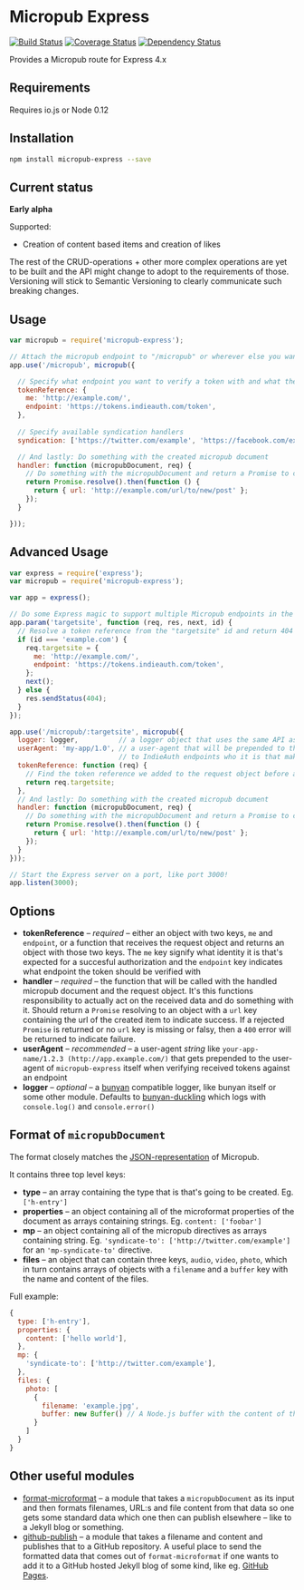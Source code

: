 # Micropub Express

[![Build Status](https://travis-ci.org/voxpelli/node-micropub-express.svg?branch=master)](https://travis-ci.org/voxpelli/node-micropub-express)
[![Coverage Status](https://coveralls.io/repos/voxpelli/node-micropub-express/badge.svg)](https://coveralls.io/r/voxpelli/node-micropub-express)
[![Dependency Status](https://gemnasium.com/voxpelli/node-micropub-express.svg)](https://gemnasium.com/voxpelli/node-micropub-express)

Provides a Micropub route for Express 4.x

## Requirements

Requires io.js or Node 0.12

## Installation

```bash
npm install micropub-express --save
```

## Current status

**Early alpha**

Supported:

* Creation of content based items and creation of likes

The rest of the CRUD-operations + other more complex operations are yet to be built and the API might change to adopt to the requirements of those. Versioning will stick to Semantic Versioning to clearly communicate such breaking changes.

## Usage

```javascript
var micropub = require('micropub-express');

// Attach the micropub endpoint to "/micropub" or wherever else you want
app.use('/micropub', micropub({

  // Specify what endpoint you want to verify a token with and what the expected identity returned is
  tokenReference: {
    me: 'http://example.com/',
    endpoint: 'https://tokens.indieauth.com/token',
  },
  
  // Specify available syndication handlers
  syndication: ['https://twitter.com/example', 'https://facebook.com/example'],

  // And lastly: Do something with the created micropub document
  handler: function (micropubDocument, req) {
    // Do something with the micropubDocument and return a Promise to communicate status of the handling
    return Promise.resolve().then(function () {
      return { url: 'http://example.com/url/to/new/post' };
    });
  }

}));
```

## Advanced Usage

```javascript
var express = require('express');
var micropub = require('micropub-express');

var app = express();

// Do some Express magic to support multiple Micropub endpoints in the same application
app.param('targetsite', function (req, res, next, id) {
  // Resolve a token reference from the "targetsite" id and return 404 if you find no match
  if (id === 'example.com') {
    req.targetsite = {
      me: 'http://example.com/',
      endpoint: 'https://tokens.indieauth.com/token',
    };
    next();
  } else {
    res.sendStatus(404);
  }
});

app.use('/micropub/:targetsite', micropub({
  logger: logger,          // a logger object that uses the same API as the bunyan module
  userAgent: 'my-app/1.0', // a user-agent that will be prepended to the module's own user-agent to indicate
                           // to IndieAuth endpoints who it is that makes the verification requests
  tokenReference: function (req) {
    // Find the token reference we added to the request object before and return it
    return req.targetsite;
  },
  // And lastly: Do something with the created micropub document
  handler: function (micropubDocument, req) {
    // Do something with the micropubDocument and return a Promise to communicate status of the handling
    return Promise.resolve().then(function () {
      return { url: 'http://example.com/url/to/new/post' };
    });
  }
}));

// Start the Express server on a port, like port 3000!
app.listen(3000);
```

## Options

* **tokenReference** – *required* – either an object with two keys, `me` and `endpoint`, or a function that receives the request object and returns an object with those two keys. The `me` key signify what identity it is that's expected for a succesful authorization and the `endpoint` key indicates what endpoint the token should be verified with
* **handler** – *required* – the function that will be called with the handled micropub document and the request object. It's this functions responsibility to actually act on the received data and do something with it. Should return a `Promise` resolving to an object with a `url` key containing the url of the created item to indicate success. If a rejected `Promise` is returned or no `url` key is missing or falsy, then a `400` error will be returned to indicate failure.
* **userAgent** – *recommended* – a user-agent *string* like `your-app-name/1.2.3 (http://app.example.com/)` that gets prepended to the user-agent of `micropub-express` itself when verifying received tokens against an endpoint
* **logger** – *optional* – a [bunyan](https://github.com/trentm/node-bunyan) compatible logger, like bunyan itself or some other module. Defaults to [bunyan-duckling](https://github.com/bloglovin/node-bunyan-duckling) which logs with `console.log()` and `console.error()`

## Format of `micropubDocument`

The format closely matches the [JSON-representation](http://indiewebcamp.com/Micropub#JSON_Syntax) of Micropub.

It contains three top level keys:

* **type** – an array containing the type that is that's going to be created. Eg. `['h-entry']`
* **properties** – an object containing all of the microformat properties of the document as arrays containing strings. Eg. `content: ['foobar']`
* **mp** – an object containing all of the micropub directives as arrays containing string. Eg. `'syndicate-to': ['http://twitter.com/example']` for an `'mp-syndicate-to'` directive.
* **files** – an object that can contain three keys, `audio`, `video`, `photo`, which in turn contains arrays of objects with a `filename` and a `buffer` key with the name and content of the files.

Full example:

```javascript
{
  type: ['h-entry'],
  properties: {
    content: ['hello world'],
  },
  mp: {
    'syndicate-to': ['http://twitter.com/example'],
  },
  files: {
    photo: [
      {
        filename: 'example.jpg',
        buffer: new Buffer() // A Node.js buffer with the content of the file.
      }
    ]
  }
}
```

## Other useful modules

* [format-microformat](https://github.com/voxpelli/node-format-microformat) – a module that takes a `micropubDocument` as its input and then formats filenames, URL:s and file content from that data so one gets some standard data which one then can publish elsewhere – like to a Jekyll blog or something.
* [github-publish](https://github.com/voxpelli/node-github-publish) – a module that takes a filename and content and publishes that to a GitHub repository. A useful place to send the formatted data that comes out of `format-microformat` if one wants to add it to a GitHub hosted Jekyll blog of some kind, like eg. [GitHub Pages](https://pages.github.com/).
